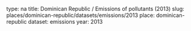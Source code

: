 type: na
title: Dominican Republic / Emissions of pollutants (2013)
slug: places/dominican-republic/datasets/emissions/2013
place: dominican-republic
dataset: emissions
year: 2013
